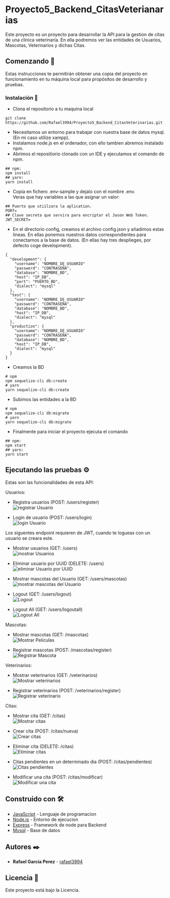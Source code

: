 # Proyecto5_Backend_CitasVeterianarias

Este proyecto es un proyecto para desarrollar la API para la gestion de citas de una clinica veterinaria. En ella podremos ver las entidades de Usuarios, Mascotas, Veterinarios y dichas Citas.

## Comenzando 🚀

Estas instrucciones te permitirán obtener una copia del proyecto en funcionamiento en tu máquina local para propósitos de desarrollo y pruebas.

### Instalación 🔧

* Clona el repositorio a tu maquina local
```
git clone https://github.com/Rafael3994/Proyecto5_Backend_CitasVeterinarias.git
```
* Necesitamos un entorno para trabajar con nuestra base de datos mysql. (En mi caso utilize xampp).
* Instalamos node.js en el ordenador, con ello tambien abremos instalado npm.
* Abrimos el repositiorio clonado con un IDE y ejecutamos el comando de npm.
```
## npm:
npm install 
## yarn:
yarn install
```
* Copia en fichero .env-sample y dejalo con el nombre .env.<br>
Veras que hay variables a las que asignar un valor:
```
## Puerto que utiilzara la aplication.
PORT=
## Clave secreta que servira para encriptar el Jason Web Token.
JWT_SECRET=
```
* En el directorio config, creamos el archivo config.json y añadimos estas lineas.
En ellas ponemos nuestros datos correspondientes para conectarnos a la base de datos.
(En ellas hay tres desplieges, por defecto coge development).
```
{
  "development": {
    "username": "NOMBRE_DE_USUARIO"
    "password": "CONTRASEÑA",
    "database": "NOMBRE_BD",
    "host": "IP_DB",
    "port": "PUERTO_BD",
    "dialect": "mysql"
  },
  "test": {
    "username": "NOMBRE_DE_USUARIO"
    "password": "CONTRASEÑA",
    "database": "NOMBRE_BD",
    "host": "IP_DB",
    "dialect": "mysql"
  },
  "production": {
    "username": "NOMBRE_DE_USUARIO"
    "password": "CONTRASEÑA",
    "database": "NOMBRE_BD",
    "host": "IP_DB",
    "dialect": "mysql"
  }
}
```
* Creamos la BD
```
# npm
npm sequelize-cli db:create
# yarn
yarn sequelize-cli db:create
```
* Subimos las entidades a la BD
```
# npm
npm sequelize-cli db:migrate
# yarn
yarn sequelize-cli db:migrate
```
* Finalmente para iniciar el proyecto ejecuta el comando
```
## npm:
npm start
## yarn:
yarn start
```


## Ejecutando las pruebas ⚙️

Estas son las funcionalidades de esta API:

Usuarios:

* Registra usuarios (POST: /users/register)<br>
![registrar Usuario](./public/images/readme/userRegister.JPG)

* Login de usuario (POST: /users/login)<br>
![login Usuario](./public/images/readme/loginUser.JPG)

Los siguentes endpoint requieren de JWT, cuando te logueas con un usuario se creara este.

* Mostrar usuarios (GET: /users) <br>
![mostrar Usuarios](./public/images/readme/getUsers.JPG)

* Eliminar usuario por UUID (DELETE: /users) <br>
![eliminar Usuario por UUID](./public/images/readme/deleteUser.JPG)

* Mostrar mascotas del Usuario (GET: /users/mascotas) <br>
![mostrar mascotas del Usuario](./public/images/readme/getMascotasUser.JPG)

* Logout (GET: /users/logout) <br>
![Logout](./public/images/readme/logout.JPG)

* Logout All (GET: /users/logoutall) <br>
![Logout All](./public/images/readme/logoutAll.JPG)

Mascotas:

* Mostrar mascotas (GET: /mascotas) <br>
![Mostrar Peliculas](./public/images/readme/getMascotas.JPG)

* Registrar mascotas (POST: /mascotas/register) <br>
![Registrar Mascota](./public/images/readme/registerMascota.JPG)

Veterinarios:

* Mostrar veterinarios (GET: /veterinarios) <br>
![Mostrar veterinarios](public/images/readme/getVeterinarios.JPG)

* Registrar veterinarios (POST: /veterinarios/register) <br>
![Registrar veterinario](public/images/readme/registerVeterinario.JPG)

Citas:

* Mostrar cita (GET: /citas) <br>
![Mostrar citas](public/images/readme/getCitas.JPG)

* Crear cita (POST: /citas/nueva) <br>
![Crear citas](public/images/readme/crearCita.JPG)

* Eliminar cita (DELETE: /citas) <br>
![Eliminar citas](public/images/readme/eliminarCita.JPG)

* Citas pendientes en un determinado dia (POST: /citas/pendientes) <br>
![Citas pendientes](public/images/readme/citasPendientes.JPG)

* Modificar una cita (POST: /citas/modificar) <br>
![Modificar una cita](public/images/readme/modificarCita.JPG)


## Construido con 🛠️

* [JavaScript](https://www.javascript.com/) - Lenguaje de programacion
* [Node.js](https://nodejs.org/es/) - Entorno de ejecucion
* [Express](https://expressjs.com/es/) - Framework de node para Backend
* [Mysql](https://www.mysql.com) - Base de datos

## Autores ✒️

* **Rafael Garcia Perez** - [rafael3994](https://github.com/Rafael3994)

## Licencia 📄

Este proyecto está bajo la Licencia.
